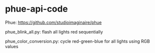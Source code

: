 # phue-api-code
Phue: https://github.com/studioimaginaire/phue

phue_blink_all.py: flash all lights red sequentially

phue_color_conversion.py: cycle red-green-blue for all lights using RGB values

